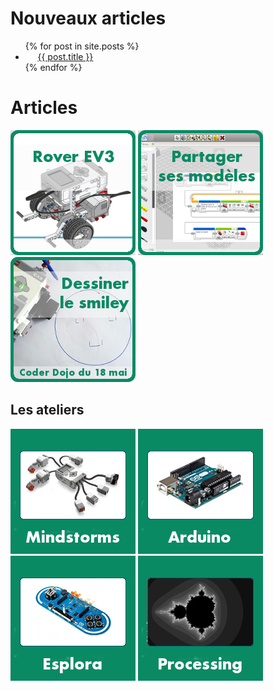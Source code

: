 
<h1>
Nouveaux articles
</h1>

<ul>
  {% for post in site.posts %}
    <li>
      <a href="{{ post.url | relative_url  }}">{{ post.title }}</a>
    </li>
  {% endfor %}
</ul>

# Articles

[![Rover](blog/images/rover.png)](workshops/mindstorms/rover)
[![Concepteur](blog/images/concepteur.png)](workshops/mindstorms/concepteur)
[![Smiley](blog/images/robot-qui-dessine.png)](workshops/mindstorms/robot-qui-dessine/smiley.html)


## Les ateliers

[![Mindstorms](images/mindstorms-200-200.jpeg)](workshops/mindstorms)
[![Arduino](images/arduino-200-200.jpeg)](workshops/arduino)
[![Esplora](images/esplora-200-200.jpeg)](workshops/esplora)
[![Processing](images/processing-200-200.jpeg)](workshops/processing)



